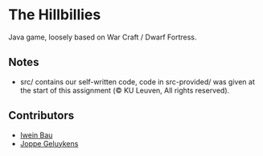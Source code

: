 # The Hillbillies
Java game, loosely based on War Craft / Dwarf Fortress.

## Notes
- src/ contains our self-written code, code in src-provided/ was given at the start of this assignment (© KU Leuven, All rights reserved).

## Contributors
- [Iwein Bau](https://github.com/iweinbau)
- [Joppe Geluykens](https://github.com/jppgks)
